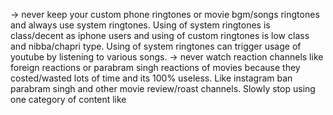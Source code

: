 -> never keep your custom phone ringtones or movie bgm/songs ringtones and always use system ringtones. Using of system ringtones is class/decent as iphone users and using of custom ringtones is low class and nibba/chapri type.
   Using of system ringtones can trigger usage of youtube by listening to various songs.
-> never watch reaction channels like foreign reactions or parabram singh reactions of movies because they costed/wasted lots of time and its 100% useless. Like instagram ban parabram singh and other movie review/roast channels.
   Slowly stop using one category of content like
